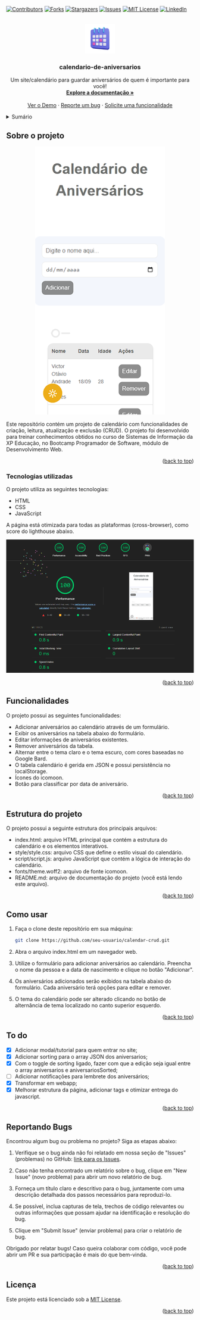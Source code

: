 <a name="readme-top"></a>

[![Contributors][contributors-shield]][contributors-url]
[![Forks][forks-shield]][forks-url]
[![Stargazers][stars-shield]][stars-url]
[![Issues][issues-shield]][issues-url]
[![MIT License][license-shield]][license-url]
[![LinkedIn][linkedin-shield]][linkedin-url]

<br />
<div align="center">
  <a href="https://github.com/voaneves/calendario-de-aniversarios">
    <img src="img/calendario-de-aniversarios-logo.png" alt="Logo" width="80" height="80">
  </a>
  <h3 align="center">calendario-de-aniversarios</h3>
  <p align="center">
    Um site/calendário para guardar aniversários de quem é importante para você!
    <br />
    <a href="https://github.com/voaneves/calendario-de-aniversarios"><strong>Explore a documentação »</strong></a>
    <br />
    <br />
    <a href="https://voaneves.com/calendario-de-aniversarios">Ver o Demo</a>
    ·
    <a href="https://github.com/voaneves/calendario-de-aniversarios/issues">Reporte um bug</a>
    ·
    <a href="https://github.com/voaneves/calendario-de-aniversarios/issues">Solicite uma funcionalidade</a>
  </p>
</div>

<details>
  <summary>Sumário</summary>
  <ol>
    <li>
      <a href="#sobre-o-projeto">Sobre o projeto</a>
      <ul>
        <li><a href="#tecnologias-utilizadas">Tecnologias utilizadas</a></li>
      </ul>
    </li>
    <li><a href="#funcionalidades">Funcionalidades</a></li>
    <li><a href="#estrutura-do-projeto">Estrutura do projeto</a></li>
    <li><a href="#como-usar">Como usar</a></li>
    <li><a href="#to-do">To do</a></li>
    <li><a href="#reportando-bugs">Reportando bugs</a></li>
    <li><a href="#licença">Licença</a></li>
  </ol>
</details>

## Sobre o projeto

<p align="center">
  <a href="https://voaneves.com/calendario-de-aniversarios">
    <img alt="Imagem do site" src="img/calendario-de-aniversarios.png" />
  </a>
</p>

Este repositório contém um projeto de calendário com funcionalidades de criação, leitura, atualização e exclusão (CRUD). O projeto foi desenvolvido para treinar conhecimentos obtidos no curso de Sistemas de Informação da XP Educação, no Bootcamp Programador de Software, módulo de Desenvolvimento Web.

<p align="right">(<a href="#readme-top">back to top</a>)</p>

### Tecnologias utilizadas

O projeto utiliza as seguintes tecnologias:

- HTML
- CSS
- JavaScript

A página está otimizada para todas as plataformas (cross-browser), como score do lighthouse abaixo.

[![Lighthouse][lighthouse-img]][lighthouse-link]

<p align="right">(<a href="#readme-top">back to top</a>)</p>

## Funcionalidades

O projeto possui as seguintes funcionalidades:

- Adicionar aniversários ao calendário através de um formulário.
- Exibir os aniversários na tabela abaixo do formulário.
- Editar informações de aniversários existentes.
- Remover aniversários da tabela.
- Alternar entre o tema claro e o tema escuro, com cores baseadas no Google Bard.
- O tabela calendário é gerida em JSON e possui persistência no localStorage.
- Ícones do icomoon.
- Botão para classificar por data de aniversário.

<p align="right">(<a href="#readme-top">back to top</a>)</p>

## Estrutura do projeto

O projeto possui a seguinte estrutura dos principais arquivos:

- index.html: arquivo HTML principal que contém a estrutura do calendário e os elementos interativos.
- style/style.css: arquivo CSS que define o estilo visual do calendário.
- script/script.js: arquivo JavaScript que contém a lógica de interação do calendário.
- fonts/theme.woff2: arquivo de fonte icomoon.
- README.md: arquivo de documentação do projeto (você está lendo este arquivo).

<p align="right">(<a href="#readme-top">back to top</a>)</p>

## Como usar

1. Faça o clone deste repositório em sua máquina:

   ```bash
   git clone https://github.com/seu-usuario/calendar-crud.git

   ```

2. Abra o arquivo index.html em um navegador web.

3. Utilize o formulário para adicionar aniversários ao calendário. Preencha o nome da pessoa e a data de nascimento e clique no botão "Adicionar".

4. Os aniversários adicionados serão exibidos na tabela abaixo do formulário. Cada aniversário terá opções para editar e remover.

5. O tema do calendário pode ser alterado clicando no botão de alternância de tema localizado no canto superior esquerdo.

<p align="right">(<a href="#readme-top">back to top</a>)</p>

## To do

- [x] Adicionar modal/tutorial para quem entrar no site;
- [x] Adicionar sorting para o array JSON dos aniversarios;
- [x] Com o toggle de sorting ligado, fazer com que a edição seja igual entre o array aniversarios e aniversariosSorted;
- [ ] Adicionar notificações para lembrete dos aniversários;
- [x] Transformar em webapp;
- [x] Melhorar estrutura da página, adicionar tags <meta> e otimizar entrega do javascript.

<p align="right">(<a href="#readme-top">back to top</a>)</p>

## Reportando Bugs

Encontrou algum bug ou problema no projeto? Siga as etapas abaixo:

1. Verifique se o bug ainda não foi relatado em nossa seção de "Issues" (problemas) no GitHub: [link para os Issues](https://github.com/voaneves/calendar-crud/issues).

2. Caso não tenha encontrado um relatório sobre o bug, clique em "New Issue" (novo problema) para abrir um novo relatório de bug.

3. Forneça um título claro e descritivo para o bug, juntamente com uma descrição detalhada dos passos necessários para reproduzi-lo.

4. Se possível, inclua capturas de tela, trechos de código relevantes ou outras informações que possam ajudar na identificação e resolução do bug.

5. Clique em "Submit Issue" (enviar problema) para criar o relatório de bug.

Obrigado por relatar bugs! Caso queira colaborar com código, você pode abrir um PR e sua participação é mais do que bem-vinda.

<p align="right">(<a href="#readme-top">back to top</a>)</p>

## Licença

Este projeto está licenciado sob a [MIT License](/LICENSE).

<p align="right">(<a href="#readme-top">back to top</a>)</p>

[contributors-shield]: https://img.shields.io/github/contributors/voaneves/calendario-de-aniversarios.svg?style=for-the-badge
[contributors-url]: https://github.com/voaneves/calendario-de-aniversarios/graphs/contributors
[forks-shield]: https://img.shields.io/github/forks/voaneves/calendario-de-aniversarios.svg?style=for-the-badge
[forks-url]: https://github.com/voaneves/calendario-de-aniversarios/network/members
[stars-shield]: https://img.shields.io/github/stars/voaneves/calendario-de-aniversarios.svg?style=for-the-badge
[stars-url]: https://github.com/voaneves.com/calendario-de-aniversarios/stargazers
[issues-shield]: https://img.shields.io/github/issues/voaneves/calendario-de-aniversarios.svg?style=for-the-badge
[issues-url]: https://github.com/voaneves/calendario-de-aniversarios/issues
[license-shield]: https://img.shields.io/github/license/voaneves/calendario-de-aniversarios.svg?style=for-the-badge
[license-url]: https://github.com/voaneves/calendario-de-aniversarios/blob/master/LICENSE.txt
[linkedin-shield]: https://img.shields.io/badge/-LinkedIn-black.svg?style=for-the-badge&logo=linkedin&colorB=555
[linkedin-url]: https://linkedin.com/in/voaneves
[calendario-de-aniversarios-logo]: img/calendario-de-aniversarios-logo.webp
[calendario-de-aniversarios-img]: img/calendario-de-aniversarios.png
[calendario-de-aniversarios-link]: https://voaneves.com/calendario-de-aniversarios
[lighthouse-img]: img/lighthouse_score.png
[lighthouse-link]: https://pagespeed.web.dev/analysis/https-voaneves-com-calendario-de-aniversarios/dy2zzoyur6?form_factor=mobile
